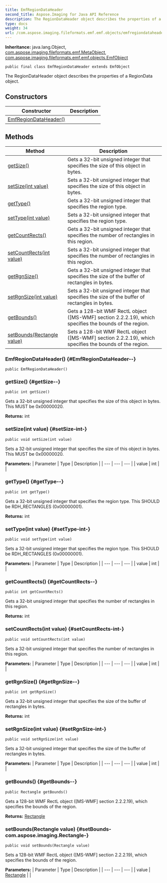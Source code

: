 ```yaml
---
title: EmfRegionDataHeader
second_title: Aspose.Imaging for Java API Reference
description: The RegionDataHeader object describes the properties of a RegionData object.
type: docs
weight: 34
url: /com.aspose.imaging.fileformats.emf.emf.objects/emfregiondataheader/
---
```

**Inheritance:**
java.lang.Object, [com.aspose.imaging.fileformats.emf.MetaObject](../../com.aspose.imaging.fileformats.emf/metaobject), [com.aspose.imaging.fileformats.emf.emf.objects.EmfObject](../../com.aspose.imaging.fileformats.emf.emf.objects/emfobject)
```
public final class EmfRegionDataHeader extends EmfObject
```

The RegionDataHeader object describes the properties of a RegionData object.
## Constructors

| Constructor | Description |
| --- | --- |
| [EmfRegionDataHeader()](#EmfRegionDataHeader--) |  |
## Methods

| Method | Description |
| --- | --- |
| [getSize()](#getSize--) | Gets a 32-bit unsigned integer that specifies the size of this object in bytes. |
| [setSize(int value)](#setSize-int-) | Sets a 32-bit unsigned integer that specifies the size of this object in bytes. |
| [getType()](#getType--) | Gets a 32-bit unsigned integer that specifies the region type. |
| [setType(int value)](#setType-int-) | Sets a 32-bit unsigned integer that specifies the region type. |
| [getCountRects()](#getCountRects--) | Gets a 32-bit unsigned integer that specifies the number of rectangles in this region. |
| [setCountRects(int value)](#setCountRects-int-) | Sets a 32-bit unsigned integer that specifies the number of rectangles in this region. |
| [getRgnSize()](#getRgnSize--) | Gets a 32-bit unsigned integer that specifies the size of the buffer of rectangles in bytes. |
| [setRgnSize(int value)](#setRgnSize-int-) | Sets a 32-bit unsigned integer that specifies the size of the buffer of rectangles in bytes. |
| [getBounds()](#getBounds--) | Gets a 128-bit WMF RectL object ([MS-WMF] section 2.2.2.19), which specifies the bounds of the region. |
| [setBounds(Rectangle value)](#setBounds-com.aspose.imaging.Rectangle-) | Sets a 128-bit WMF RectL object ([MS-WMF] section 2.2.2.19), which specifies the bounds of the region. |
### EmfRegionDataHeader() {#EmfRegionDataHeader--}
```
public EmfRegionDataHeader()
```


### getSize() {#getSize--}
```
public int getSize()
```


Gets a 32-bit unsigned integer that specifies the size of this object in bytes. This MUST be 0x00000020.

**Returns:**
int
### setSize(int value) {#setSize-int-}
```
public void setSize(int value)
```


Sets a 32-bit unsigned integer that specifies the size of this object in bytes. This MUST be 0x00000020.

**Parameters:**
| Parameter | Type | Description |
| --- | --- | --- |
| value | int |  |

### getType() {#getType--}
```
public int getType()
```


Gets a 32-bit unsigned integer that specifies the region type. This SHOULD be RDH\_RECTANGLES (0x00000001).

**Returns:**
int
### setType(int value) {#setType-int-}
```
public void setType(int value)
```


Sets a 32-bit unsigned integer that specifies the region type. This SHOULD be RDH\_RECTANGLES (0x00000001).

**Parameters:**
| Parameter | Type | Description |
| --- | --- | --- |
| value | int |  |

### getCountRects() {#getCountRects--}
```
public int getCountRects()
```


Gets a 32-bit unsigned integer that specifies the number of rectangles in this region.

**Returns:**
int
### setCountRects(int value) {#setCountRects-int-}
```
public void setCountRects(int value)
```


Sets a 32-bit unsigned integer that specifies the number of rectangles in this region.

**Parameters:**
| Parameter | Type | Description |
| --- | --- | --- |
| value | int |  |

### getRgnSize() {#getRgnSize--}
```
public int getRgnSize()
```


Gets a 32-bit unsigned integer that specifies the size of the buffer of rectangles in bytes.

**Returns:**
int
### setRgnSize(int value) {#setRgnSize-int-}
```
public void setRgnSize(int value)
```


Sets a 32-bit unsigned integer that specifies the size of the buffer of rectangles in bytes.

**Parameters:**
| Parameter | Type | Description |
| --- | --- | --- |
| value | int |  |

### getBounds() {#getBounds--}
```
public Rectangle getBounds()
```


Gets a 128-bit WMF RectL object ([MS-WMF] section 2.2.2.19), which specifies the bounds of the region.

**Returns:**
[Rectangle](../../com.aspose.imaging/rectangle)
### setBounds(Rectangle value) {#setBounds-com.aspose.imaging.Rectangle-}
```
public void setBounds(Rectangle value)
```


Sets a 128-bit WMF RectL object ([MS-WMF] section 2.2.2.19), which specifies the bounds of the region.

**Parameters:**
| Parameter | Type | Description |
| --- | --- | --- |
| value | [Rectangle](../../com.aspose.imaging/rectangle) |  |

